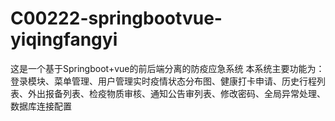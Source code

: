 # C00222-springbootvue-yiqingfangyi
这是一个基于Springboot+vue的前后端分离的防疫应急系统 本系统主要功能为：登录模块、菜单管理、用户管理实时疫情状态分布图、健康打卡申请、历史行程列表、外出报备列表、检疫物质审核、通知公告审列表、修改密码、全局异常处理、数据库连接配置

